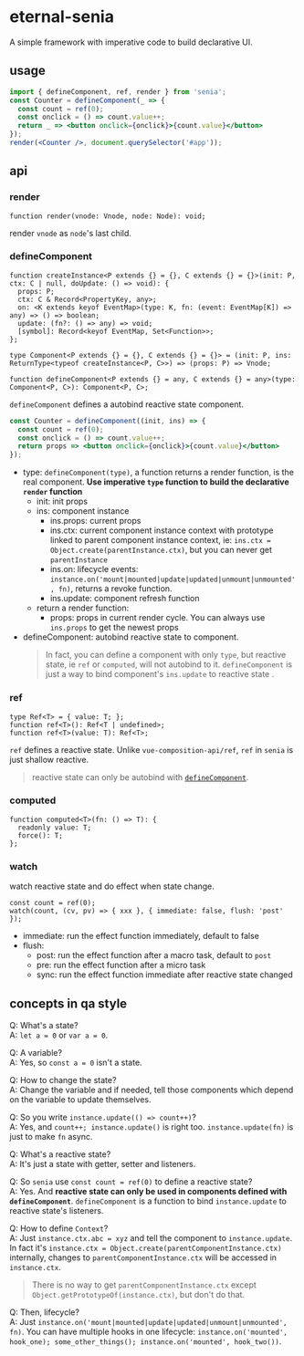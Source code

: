 # eternal-senia

A simple framework with imperative code to build declarative UI.

## usage

```jsx
import { defineComponent, ref, render } from 'senia';
const Counter = defineComponent(_ => {
  const count = ref(0);
  const onclick = () => count.value++;
  return _ => <button onclick={onclick}>{count.value}</button>
});
render(<Counter />, document.querySelector('#app'));
```

## api

### render

```tsx
function render(vnode: Vnode, node: Node): void;
```
render `vnode` as `node`'s last child.

### defineComponent<span id="API_defineComponent" />

```tsx
function createInstance<P extends {} = {}, C extends {} = {}>(init: P, ctx: C | null, doUpdate: () => void): {
  props: P;
  ctx: C & Record<PropertyKey, any>;
  on: <K extends keyof EventMap>(type: K, fn: (event: EventMap[K]) => any) => () => boolean;
  update: (fn?: () => any) => void;
  [symbol]: Record<keyof EventMap, Set<Function>>;
};

type Component<P extends {} = {}, C extends {} = {}> = (init: P, ins: ReturnType<typeof createInstance<P, C>>) => (props: P) => Vnode;

function defineComponent<P extends {} = any, C extends {} = any>(type: Component<P, C>): Component<P, C>;
```

`defineComponent` defines a autobind reactive state component. 

```jsx
const Counter = defineComponent((init, ins) => {
  const count = ref(0);
  const onclick = () => count.value++;
  return props => <button onclick={onclick}>{count.value}</button>
});
```

- type: `defineComponent(type)`, a function returns a render function, is the real component. **Use imperative `type` function to build the declarative `render` function**
  - init: init props
  - ins: component instance
    - ins.props: current props
    - ins.ctx: current component instance context with prototype linked to parent component instance context, ie: `ins.ctx = Object.create(parentInstance.ctx)`, but you can never get `parentInstance`
    - ins.on: lifecycle events: `instance.on('mount|mounted|update|updated|unmount|unmounted', fn)`, returns a revoke function.
    - ins.update: component refresh function
  - return a render function:
    - props: props in current render cycle. You can always use `ins.props` to get the newest props
- defineComponent: autobind reactive state to component.
  > In fact, you can define a component with only `type`, but reactive state, ie `ref` or `computed`, will not autobind to it. `defineComponent` is just a way to bind component's `ins.update` to reactive state .


### ref

```tsx
type Ref<T> = { value: T; };
function ref<T>(): Ref<T | undefined>;
function ref<T>(value: T): Ref<T>;
```

`ref` defines a reactive state. Unlike `vue-composition-api/ref`, `ref` in `senia` is just shallow reactive.
> reactive state can only be autobind with [`defineComponent`](#API_defineComponent).

### computed

```tsx
function computed<T>(fn: () => T): {
  readonly value: T;
  force(): T;
};
```

### watch

watch reactive state and do effect when state change.

```tsx
const count = ref(0);
watch(count, (cv, pv) => { xxx }, { immediate: false, flush: 'post' });
```

- immediate: run the effect function immediately, default to false
- flush:
  - post: run the effect function after a macro task, default to `post`
  - pre: run the effect function after a micro task
  - sync: run the effect function immediate after reactive state changed

## concepts in qa style

Q: What's a state?  
A: `let a = 0` or `var a = 0`.

Q: A variable?  
A: Yes, so `const a = 0` isn't a state.

Q: How to change the state?  
A: Change the variable and if needed, tell those components which depend on the variable to update themselves.

Q: So you write `instance.update(() => count++)`?  
A: Yes, and `count++; instance.update()` is right too. `instance.update(fn)` is just to make `fn` async.

Q: What's a reactive state?  
A: It's just a state with getter, setter and listeners.

Q: So `senia` use `const count = ref(0)` to define a reactive state?  
A: Yes. And **reactive state can only be used in components defined with `defineComponent`**. `defineComponent` is a function to bind `instance.update` to reactive state's listeners.

Q: How to define `Context`?  
A: Just `instance.ctx.abc = xyz` and tell the component to `instance.update`. In fact it's `instance.ctx = Object.create(parentComponentInstance.ctx)` internally, changes to `parentComponentInstance.ctx` will be accessed in `instance.ctx`.
> There is no way to get `parentComponentInstance.ctx` except `Object.getPrototypeOf(instance.ctx)`, but don't do that.

Q: Then, lifecycle?  
A: Just `instance.on('mount|mounted|update|updated|unmount|unmounted', fn)`. You can have multiple hooks in one lifecycle: `instance.on('mounted', hook_one); some_other_things(); instance.on('mounted', hook_two())`.
